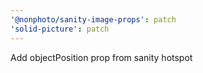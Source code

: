 ```yaml
---
'@nonphoto/sanity-image-props': patch
'solid-picture': patch
---
```


Add objectPosition prop from sanity hotspot
